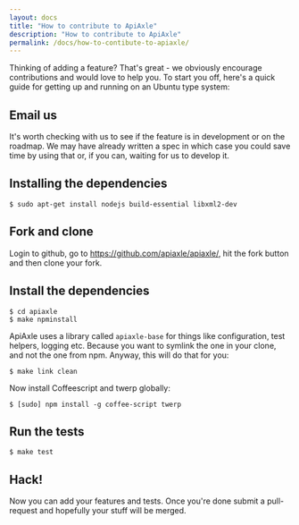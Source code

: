```yaml
---
layout: docs
title: "How to contribute to ApiAxle"
description: "How to contribute to ApiAxle"
permalink: /docs/how-to-contibute-to-apiaxle/
---
```


Thinking of adding a feature? That's great - we obviously encourage
contributions and would love to help you. To start you off, here's a
quick guide for getting up and running on an Ubuntu type system:

## Email us

It's worth checking with us to see if the feature is in development or
on the roadmap. We may have already written a spec in which case you
could save time by using that or, if you can, waiting for us to
develop it.

## Installing the dependencies

    $ sudo apt-get install nodejs build-essential libxml2-dev

## Fork and clone

Login to github, go to https://github.com/apiaxle/apiaxle/, hit the
fork button and then clone your fork.

## Install the dependencies

    $ cd apiaxle
    $ make npminstall

ApiAxle uses a library called `apiaxle-base` for things like
configuration, test helpers, logging etc. Because you want to symlink
the one in your clone, and not the one from npm. Anyway, this will do
that for you:

    $ make link clean

Now install Coffeescript and twerp globally:

    $ [sudo] npm install -g coffee-script twerp

## Run the tests

    $ make test

## Hack!

Now you can add your features and tests. Once you're done submit a
pull-request and hopefully your stuff will be merged.
